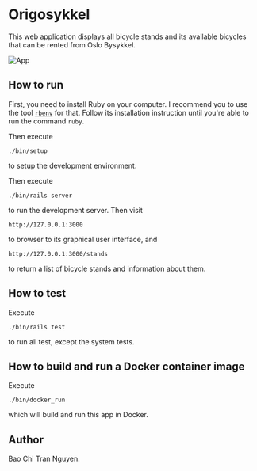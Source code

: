 # Origosykkel

This web application displays all bicycle stands and its available bicycles that can be rented from Oslo Bysykkel.

![App](./app.png)

## How to run

First, you need to install Ruby on your computer. I recommend you to use the tool [`rbenv`](https://github.com/rbenv/rbenv) for that. Follow its installation instruction until you're able to run the command `ruby`.

Then execute

```
./bin/setup
```

to setup the development environment.

Then execute

```
./bin/rails server
```

to run the development server. Then visit

```
http://127.0.0.1:3000
```

to browser to its graphical user interface, and

```
http://127.0.0.1:3000/stands
```

to return a list of bicycle stands and information about them.

## How to test

Execute

```
./bin/rails test
```

to run all test, except the system tests.

## How to build and run a Docker container image

Execute

```
./bin/docker_run
```

which will build and run this app in Docker.

## Author

Bao Chi Tran Nguyen.
